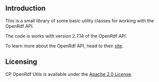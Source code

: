 ## Introduction
This is a small library of some basic utility classes for working with the OpenRdf API.

The code is works with version 2.7.14 of the OpenRdf API.

To learn more about the OpenRdf API, head to their [site](http://rdf4j.org).

## Licensing

CP OpenRdf Utils is available under the [Apache 2.0 License](http://www.apache.org/licenses/LICENSE-2.0.html).

